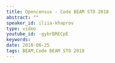 ```yaml
---
title: Opencensus - Code BEAM STO 2018
abstract: ""
speaker_id: iliia-khaprov
type: video
youtube_id: -gybrBRECpE
keywords: 
date: 2018-06-25
tags: BEAM,Code BEAM STO 2018
---
```


